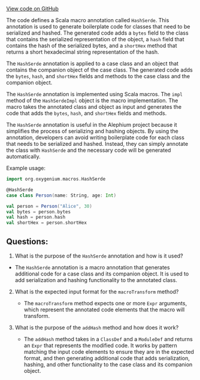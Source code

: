 [View code on GitHub](https://github.com/oxygenium/oxygenium/macros/src/main/scala/org/oxygenium/macros/HashSerde.scala)

The code defines a Scala macro annotation called `HashSerde`. This annotation is used to generate boilerplate code for classes that need to be serialized and hashed. The generated code adds a `bytes` field to the class that contains the serialized representation of the object, a `hash` field that contains the hash of the serialized bytes, and a `shortHex` method that returns a short hexadecimal string representation of the hash.

The `HashSerde` annotation is applied to a case class and an object that contains the companion object of the case class. The generated code adds the `bytes`, `hash`, and `shortHex` fields and methods to the case class and the companion object.

The `HashSerde` annotation is implemented using Scala macros. The `impl` method of the `HashSerdeImpl` object is the macro implementation. The macro takes the annotated class and object as input and generates the code that adds the `bytes`, `hash`, and `shortHex` fields and methods.

The `HashSerde` annotation is useful in the Alephium project because it simplifies the process of serializing and hashing objects. By using the annotation, developers can avoid writing boilerplate code for each class that needs to be serialized and hashed. Instead, they can simply annotate the class with `HashSerde` and the necessary code will be generated automatically.

Example usage:

```scala
import org.oxygenium.macros.HashSerde

@HashSerde
case class Person(name: String, age: Int)

val person = Person("Alice", 30)
val bytes = person.bytes
val hash = person.hash
val shortHex = person.shortHex
```
## Questions: 
 1. What is the purpose of the `HashSerde` annotation and how is it used?
   - The `HashSerde` annotation is a macro annotation that generates additional code for a case class and its companion object. It is used to add serialization and hashing functionality to the annotated class.
   
2. What is the expected input format for the `macroTransform` method?
   - The `macroTransform` method expects one or more `Expr` arguments, which represent the annotated code elements that the macro will transform.

3. What is the purpose of the `addHash` method and how does it work?
   - The `addHash` method takes in a `ClassDef` and a `ModuleDef` and returns an `Expr` that represents the modified code. It works by pattern matching the input code elements to ensure they are in the expected format, and then generating additional code that adds serialization, hashing, and other functionality to the case class and its companion object.